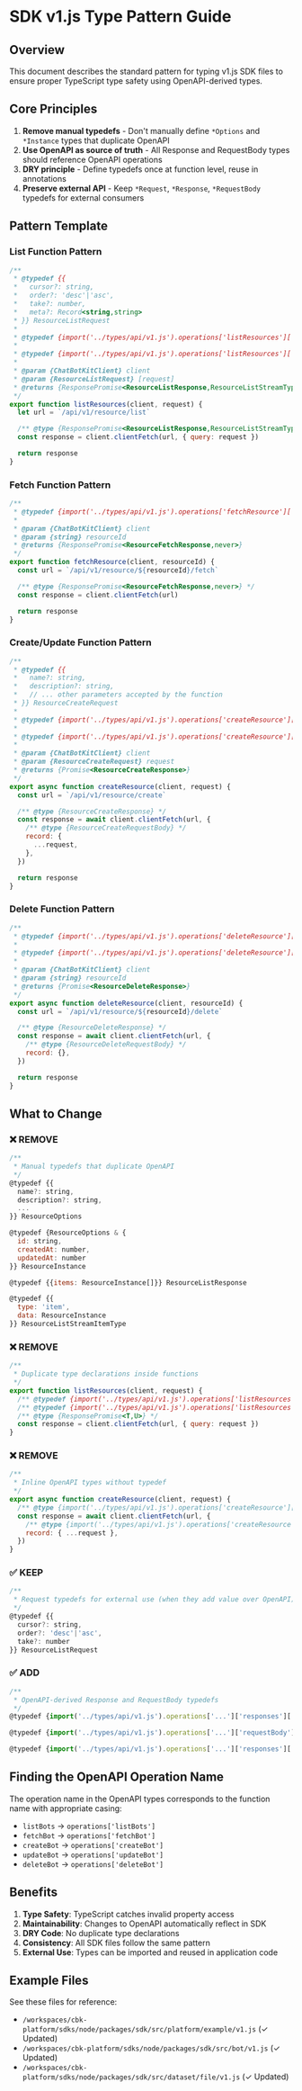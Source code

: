 # SDK v1.js Type Pattern Guide

## Overview

This document describes the standard pattern for typing v1.js SDK files to ensure proper TypeScript type safety using OpenAPI-derived types.

## Core Principles

1. **Remove manual typedefs** - Don't manually define `*Options` and `*Instance` types that duplicate OpenAPI
2. **Use OpenAPI as source of truth** - All Response and RequestBody types should reference OpenAPI operations
3. **DRY principle** - Define typedefs once at function level, reuse in annotations
4. **Preserve external API** - Keep `*Request`, `*Response`, `*RequestBody` typedefs for external consumers

## Pattern Template

### List Function Pattern

```javascript
/**
 * @typedef {{
 *   cursor?: string,
 *   order?: 'desc'|'asc',
 *   take?: number,
 *   meta?: Record<string,string>
 * }} ResourceListRequest
 *
 * @typedef {import('../types/api/v1.js').operations['listResources']['responses']['200']['content']['application/json']} ResourceListResponse
 *
 * @typedef {import('../types/api/v1.js').operations['listResources']['responses']['200']['content']['application/jsonl']} ResourceListStreamType
 *
 * @param {ChatBotKitClient} client
 * @param {ResourceListRequest} [request]
 * @returns {ResponsePromise<ResourceListResponse,ResourceListStreamType>}
 */
export function listResources(client, request) {
  let url = `/api/v1/resource/list`

  /** @type {ResponsePromise<ResourceListResponse,ResourceListStreamType>} */
  const response = client.clientFetch(url, { query: request })

  return response
}
```

### Fetch Function Pattern

```javascript
/**
 * @typedef {import('../types/api/v1.js').operations['fetchResource']['responses']['200']['content']['application/json']} ResourceFetchResponse
 *
 * @param {ChatBotKitClient} client
 * @param {string} resourceId
 * @returns {ResponsePromise<ResourceFetchResponse,never>}
 */
export function fetchResource(client, resourceId) {
  const url = `/api/v1/resource/${resourceId}/fetch`

  /** @type {ResponsePromise<ResourceFetchResponse,never>} */
  const response = client.clientFetch(url)

  return response
}
```

### Create/Update Function Pattern

```javascript
/**
 * @typedef {{
 *   name?: string,
 *   description?: string,
 *   // ... other parameters accepted by the function
 * }} ResourceCreateRequest
 *
 * @typedef {import('../types/api/v1.js').operations['createResource']['requestBody']['content']['application/json']} ResourceCreateRequestBody
 *
 * @typedef {import('../types/api/v1.js').operations['createResource']['responses']['200']['content']['application/json']} ResourceCreateResponse
 *
 * @param {ChatBotKitClient} client
 * @param {ResourceCreateRequest} request
 * @returns {Promise<ResourceCreateResponse>}
 */
export async function createResource(client, request) {
  const url = `/api/v1/resource/create`

  /** @type {ResourceCreateResponse} */
  const response = await client.clientFetch(url, {
    /** @type {ResourceCreateRequestBody} */
    record: {
      ...request,
    },
  })

  return response
}
```

### Delete Function Pattern

```javascript
/**
 * @typedef {import('../types/api/v1.js').operations['deleteResource']['requestBody']['content']['application/json']} ResourceDeleteRequestBody
 *
 * @typedef {import('../types/api/v1.js').operations['deleteResource']['responses']['200']['content']['application/json']} ResourceDeleteResponse
 *
 * @param {ChatBotKitClient} client
 * @param {string} resourceId
 * @returns {Promise<ResourceDeleteResponse>}
 */
export async function deleteResource(client, resourceId) {
  const url = `/api/v1/resource/${resourceId}/delete`

  /** @type {ResourceDeleteResponse} */
  const response = await client.clientFetch(url, {
    /** @type {ResourceDeleteRequestBody} */
    record: {},
  })

  return response
}
```

## What to Change

### ❌ REMOVE

```javascript
/**
 * Manual typedefs that duplicate OpenAPI
 */
@typedef {{
  name?: string,
  description?: string,
  ...
}} ResourceOptions

@typedef {ResourceOptions & {
  id: string,
  createdAt: number,
  updatedAt: number
}} ResourceInstance

@typedef {{items: ResourceInstance[]}} ResourceListResponse

@typedef {{
  type: 'item',
  data: ResourceInstance
}} ResourceListStreamItemType
```

### ❌ REMOVE

```javascript
/**
 * Duplicate type declarations inside functions
 */
export function listResources(client, request) {
  /** @typedef {import('../types/api/v1.js').operations['listResources']['responses']['200']['content']['application/json']} T */
  /** @typedef {import('../types/api/v1.js').operations['listResources']['responses']['200']['content']['application/jsonl']} U */
  /** @type {ResponsePromise<T,U>} */
  const response = client.clientFetch(url, { query: request })
}
```

### ❌ REMOVE

```javascript
/**
 * Inline OpenAPI types without typedef
 */
export async function createResource(client, request) {
  /** @type {import('../types/api/v1.js').operations['createResource']['responses']['200']['content']['application/json']} */
  const response = await client.clientFetch(url, {
    /** @type {import('../types/api/v1.js').operations['createResource']['requestBody']['content']['application/json']} */
    record: { ...request },
  })
}
```

### ✅ KEEP

```javascript
/**
 * Request typedefs for external use (when they add value over OpenAPI)
 */
@typedef {{
  cursor?: string,
  order?: 'desc'|'asc',
  take?: number
}} ResourceListRequest
```

### ✅ ADD

```javascript
/**
 * OpenAPI-derived Response and RequestBody typedefs
 */
@typedef {import('../types/api/v1.js').operations['...']['responses']['200']['content']['application/json']} ResourceResponse

@typedef {import('../types/api/v1.js').operations['...']['requestBody']['content']['application/json']} ResourceRequestBody

@typedef {import('../types/api/v1.js').operations['...']['responses']['200']['content']['application/jsonl']} ResourceStreamType
```

## Finding the OpenAPI Operation Name

The operation name in the OpenAPI types corresponds to the function name with appropriate casing:

- `listBots` → `operations['listBots']`
- `fetchBot` → `operations['fetchBot']`
- `createBot` → `operations['createBot']`
- `updateBot` → `operations['updateBot']`
- `deleteBot` → `operations['deleteBot']`

## Benefits

1. **Type Safety**: TypeScript catches invalid property access
2. **Maintainability**: Changes to OpenAPI automatically reflect in SDK
3. **DRY Code**: No duplicate type declarations
4. **Consistency**: All SDK files follow the same pattern
5. **External Use**: Types can be imported and reused in application code

## Example Files

See these files for reference:

- `/workspaces/cbk-platform/sdks/node/packages/sdk/src/platform/example/v1.js` (✓ Updated)
- `/workspaces/cbk-platform/sdks/node/packages/sdk/src/bot/v1.js` (✓ Updated)
- `/workspaces/cbk-platform/sdks/node/packages/sdk/src/dataset/file/v1.js` (✓ Updated)
